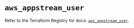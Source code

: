 # `aws_appstream_user`

Refer to the Terraform Registry for docs: [`aws_appstream_user`](https://registry.terraform.io/providers/hashicorp/aws/5.75.1/docs/resources/appstream_user).
